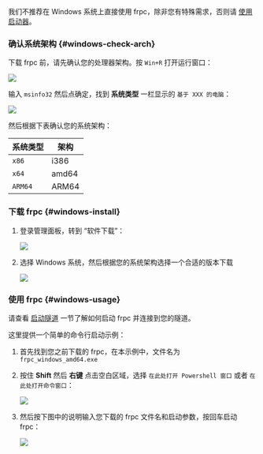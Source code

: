我们不推荐在 Windows 系统上直接使用 frpc，除非您有特殊需求，否则请 [使用启动器](/launcher/usage)。

### 确认系统架构 {#windows-check-arch}

下载 frpc 前，请先确认您的处理器架构。按 `Win+R` 打开运行窗口：

![](_images/windows-1.png)

输入 `msinfo32` 然后点确定，找到 **系统类型** 一栏显示的 `基于 XXX 的电脑`：

![](_images/windows-2.png)

然后根据下表确认您的系统架构：

| 系统类型 | 架构 |
| --- | --- |
| `x86` | i386 |
| `x64` | amd64 |
| `ARM64` | ARM64 |

### 下载 frpc {#windows-install}

1. 登录管理面板，转到 “软件下载”：

   ![](../../_images/download.png)

2. 选择 Windows 系统，然后根据您的系统架构选择一个合适的版本下载

   ![](_images/windows-0.png)

### 使用 frpc {#windows-usage}

请查看 [启动隧道](#running-frpc) 一节了解如何启动 frpc 并连接到您的隧道。

这里提供一个简单的命令行启动示例：

1. 首先找到您之前下载的 frpc，在本示例中，文件名为 `frpc_windows_amd64.exe`

2. 按住 **Shift** 然后 **右键** 点击空白区域，选择 `在此处打开 Powershell 窗口` 或者 `在此处打开命令窗口`：

   ![](_images/windows-3.png)

3. 然后按下图中的说明输入您下载的 frpc 文件名和启动参数，按回车启动 frpc：

   ![](_images/windows-4.png)
